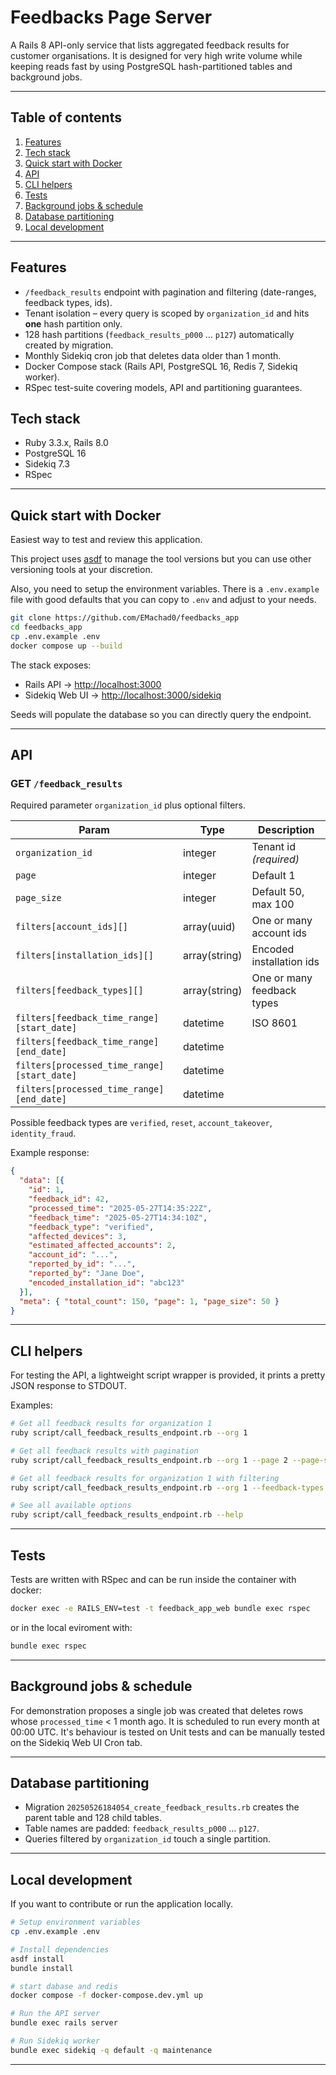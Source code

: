 # Feedbacks Page Server

A Rails 8 API-only service that lists aggregated feedback results for customer organisations. It is designed for very high write volume while keeping reads fast by using PostgreSQL hash-partitioned tables and background jobs.

---

## Table of contents
1.  [Features](#features)
2.  [Tech stack](#tech-stack)
3.  [Quick start with Docker](#quick-start-with-docker)
4.  [API](#api)
5.  [CLI helpers](#cli-helpers)
6.  [Tests](#tests)
8.  [Background jobs & schedule](#background-jobs--schedule)
7.  [Database partitioning](#database-partitioning)
9.  [Local development](#local-development)

---

## Features
* `/feedback_results` endpoint with pagination and filtering (date-ranges, feedback types, ids).
* Tenant isolation – every query is scoped by `organization_id` and hits **one** hash partition only.
* 128 hash partitions (`feedback_results_p000` … `p127`) automatically created by migration.
* Monthly Sidekiq cron job that deletes data older than 1 month.
* Docker Compose stack (Rails API, PostgreSQL 16, Redis 7, Sidekiq worker).
* RSpec test-suite covering models, API and partitioning guarantees.

## Tech stack
* Ruby 3.3.x, Rails 8.0
* PostgreSQL 16
* Sidekiq 7.3
* RSpec

---

## Quick start with Docker

Easiest way to test and review this application.

This project uses [asdf](https://asdf-vm.com/) to manage the tool versions but you can use other versioning tools at your discretion.

Also, you need to setup the environment variables. There is a `.env.example` file with good defaults that you can copy to `.env` and adjust to your needs.

```bash
git clone https://github.com/EMachad0/feedbacks_app
cd feedbacks_app
cp .env.example .env
docker compose up --build
```
The stack exposes:
* Rails API -> <http://localhost:3000>
* Sidekiq Web UI -> <http://localhost:3000/sidekiq>

Seeds will populate the database so you can directly query the endpoint.

---

## API

### GET `/feedback_results`

Required parameter `organization_id` plus optional filters.

| Param | Type | Description |
|-------|------|-------------|
| `organization_id` | integer | Tenant id *(required)* |
| `page` | integer | Default 1 |
| `page_size` | integer | Default 50, max 100 |
| `filters[account_ids][]` | array(uuid) | One or many account ids |
| `filters[installation_ids][]` | array(string) | Encoded installation ids |
| `filters[feedback_types][]` | array(string) | One or many feedback types |
| `filters[feedback_time_range][start_date]` | datetime | ISO 8601 |
| `filters[feedback_time_range][end_date]` | datetime | |
| `filters[processed_time_range][start_date]` | datetime | |
| `filters[processed_time_range][end_date]` | datetime | |

Possible feedback types are `verified`, `reset`, `account_takeover`, `identity_fraud`.

Example response:
```json
{
  "data": [{
    "id": 1,
    "feedback_id": 42,
    "processed_time": "2025-05-27T14:35:22Z",
    "feedback_time": "2025-05-27T14:34:10Z",
    "feedback_type": "verified",
    "affected_devices": 3,
    "estimated_affected_accounts": 2,
    "account_id": "...",
    "reported_by_id": "...",
    "reported_by": "Jane Doe",
    "encoded_installation_id": "abc123"
  }],
  "meta": { "total_count": 150, "page": 1, "page_size": 50 }
}
```

---

## CLI helpers

For testing the API, a lightweight script wrapper is provided, it prints a pretty JSON response to STDOUT.

Examples:

```bash
# Get all feedback results for organization 1
ruby script/call_feedback_results_endpoint.rb --org 1

# Get all feedback results with pagination
ruby script/call_feedback_results_endpoint.rb --org 1 --page 2 --page-size 5

# Get all feedback results for organization 1 with filtering
ruby script/call_feedback_results_endpoint.rb --org 1 --feedback-types verified,reset

# See all available options
ruby script/call_feedback_results_endpoint.rb --help
```

---

## Tests

Tests are written with RSpec and can be run inside the container with docker:

```bash
docker exec -e RAILS_ENV=test -t feedback_app_web bundle exec rspec
```

or in the local eviroment with:

```bash
bundle exec rspec
```
---

## Background jobs & schedule

For demonstration proposes a single job was created that deletes rows whose `processed_time` < 1 month ago.
It is scheduled to run every month at 00:00 UTC.
It's behaviour is tested on Unit tests and can be manually tested on the Sidekiq Web UI Cron tab.

---

## Database partitioning
* Migration `20250526184054_create_feedback_results.rb` creates the parent table and 128 child tables.
* Table names are padded: `feedback_results_p000` … `p127`.
* Queries filtered by `organization_id` touch a single partition.

---

## Local development

If you want to contribute or run the application locally.

```bash
# Setup environment variables
cp .env.example .env

# Install dependencies
asdf install
bundle install

# start dabase and redis
docker compose -f docker-compose.dev.yml up

# Run the API server
bundle exec rails server

# Run Sidekiq worker
bundle exec sidekiq -q default -q maintenance
```

---
